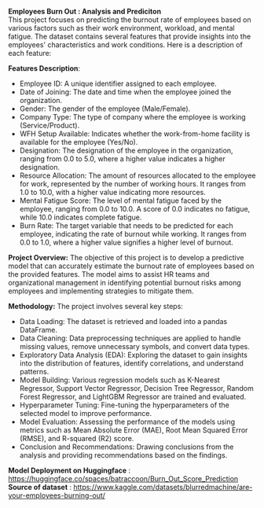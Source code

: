 **Employees Burn Out : Analysis and Prediciton**  
This project focuses on predicting the burnout rate of employees based on various factors such as their work environment, workload, and mental fatigue. The dataset contains several features that provide insights into the employees' characteristics and work conditions. Here is a description of each feature:

**Features Description**:
- Employee ID: A unique identifier assigned to each employee.
- Date of Joining: The date and time when the employee joined the organization.
- Gender: The gender of the employee (Male/Female).
- Company Type: The type of company where the employee is working (Service/Product).
- WFH Setup Available: Indicates whether the work-from-home facility is available for the employee (Yes/No).
- Designation: The designation of the employee in the organization, ranging from 0.0 to 5.0, where a higher value indicates a higher designation.
- Resource Allocation: The amount of resources allocated to the employee for work, represented by the number of working hours. It ranges from 1.0 to 10.0, with a higher value indicating more resources.
- Mental Fatigue Score: The level of mental fatigue faced by the employee, ranging from 0.0 to 10.0. A score of 0.0 indicates no fatigue, while 10.0 indicates complete fatigue.
- Burn Rate: The target variable that needs to be predicted for each employee, indicating the rate of burnout while working. It ranges from 0.0 to 1.0, where a higher value signifies a higher level of burnout.

**Project Overview:**
The objective of this project is to develop a predictive model that can accurately estimate the burnout rate of employees based on the provided features. The model aims to assist HR teams and organizational management in identifying potential burnout risks among employees and implementing strategies to mitigate them.

**Methodology:**
The project involves several key steps:

- Data Loading: The dataset is retrieved and loaded into a pandas DataFrame.
- Data Cleaning: Data preprocessing techniques are applied to handle missing values, remove unnecessary symbols, and convert data types.
- Exploratory Data Analysis (EDA): Exploring the dataset to gain insights into the distribution of features, identify correlations, and understand patterns.
- Model Building: Various regression models such as K-Nearest Regressor, Support Vector Regressor, Decision Tree Regressor, Random Forest Regressor, and LightGBM Regressor are trained and evaluated.
- Hyperparameter Tuning: Fine-tuning the hyperparameters of the selected model to improve performance.
- Model Evaluation: Assessing the performance of the models using metrics such as Mean Absolute Error (MAE), Root Mean Squared Error (RMSE), and R-squared (R2) score.
- Conclusion and Recommendations: Drawing conclusions from the analysis and providing recommendations based on the findings.

**Model Deployment on Huggingface** : https://huggingface.co/spaces/batraccoon/Burn_Out_Score_Prediction
**Source of dataset** : https://www.kaggle.com/datasets/blurredmachine/are-your-employees-burning-out/